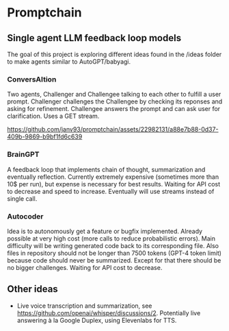 # Promptchain
## Single agent LLM feedback loop models

The goal of this project is exploring different ideas found in the /ideas folder to make agents similar to AutoGPT/babyagi.

### ConversAItion
Two agents, Challenger and Challengee talking to each other to fulfill a user prompt. Challenger challenges the Challengee by checking its reponses and asking for refinement. Challengee answers the prompt and can ask user for clarification. Uses a GET stream.

https://github.com/janv93/promptchain/assets/22982131/a88e7b88-0d37-409b-9869-b9bf1fd6c639

### BrainGPT
A feedback loop that implements chain of thought, summarization and eventually reflection. Currently extremely expensive (sometimes more than 10$ per run), but expense is necessary for best results. Waiting for API cost to decrease and speed to increase. Eventually will use streams instead of single call.

### Autocoder
Idea is to autonomously get a feature or bugfix implemented. Already possible at very high cost (more calls to reduce probabilistic errors). Main difficulty will be writing generated code back to its corresponding file. Also files in repository should not be longer than 7500 tokens (GPT-4 token limit) because code should never be summarized. Except for that there should be no bigger challenges. Waiting for API cost to decrease.

## Other ideas

- Live voice transcription and summarization, see https://github.com/openai/whisper/discussions/2. Potentially live answering à la Google Duplex, using Elevenlabs for TTS.

